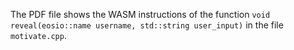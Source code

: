 The PDF file shows the WASM instructions of the function `void reveal(eosio::name username, std::string user_input)` in the file `motivate.cpp`.